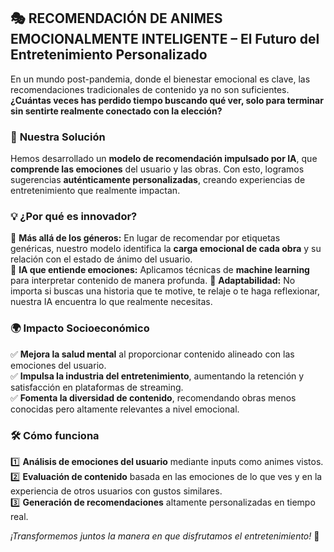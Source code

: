 ## 🎭 RECOMENDACIÓN DE ANIMES EMOCIONALMENTE INTELIGENTE – **El Futuro del Entretenimiento Personalizado**  

En un mundo post-pandemia, donde el bienestar emocional es clave, las recomendaciones tradicionales de contenido ya no son suficientes. **¿Cuántas veces has perdido tiempo buscando qué ver, solo para terminar sin sentirte realmente conectado con la elección?**  

### 🚀 **Nuestra Solución**  
Hemos desarrollado un **modelo de recomendación impulsado por IA**, que **comprende las emociones** del usuario y las obras. Con esto, logramos sugerencias **auténticamente personalizadas**, creando experiencias de entretenimiento que realmente impactan.  

### 💡 **¿Por qué es innovador?**  
🔹 **Más allá de los géneros:** En lugar de recomendar por etiquetas genéricas, nuestro modelo identifica la **carga emocional de cada obra** y su relación con el estado de ánimo del usuario.  
🔹 **IA que entiende emociones:** Aplicamos técnicas de **machine learning** para interpretar contenido de manera profunda. 
🔹 **Adaptabilidad:** No importa si buscas una historia que te motive, te relaje o te haga reflexionar, nuestra IA encuentra lo que realmente necesitas.  

### 🌍 **Impacto Socioeconómico**  
✅ **Mejora la salud mental** al proporcionar contenido alineado con las emociones del usuario.  
✅ **Impulsa la industria del entretenimiento**, aumentando la retención y satisfacción en plataformas de streaming.  
✅ **Fomenta la diversidad de contenido**, recomendando obras menos conocidas pero altamente relevantes a nivel emocional.  

### 🛠 **Cómo funciona**  
1️⃣ **Análisis de emociones del usuario** mediante inputs como animes vistos.  
2️⃣ **Evaluación de contenido** basada en las emociones de lo que ves y en la experiencia de otros usuarios con gustos similares.  
3️⃣ **Generación de recomendaciones** altamente personalizadas en tiempo real.  

_¡Transformemos juntos la manera en que disfrutamos el entretenimiento!_ 🎉